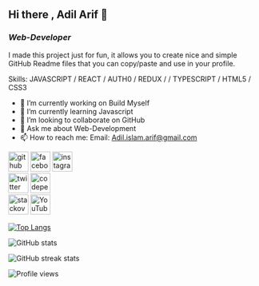 ## Hi there , **Adil Arif** 👋
### *Web-Developer*



I made this project just for fun, it allows you to create nice and simple GitHub Readme files that you can copy/paste and use in your profile.

Skills: JAVASCRIPT / REACT / AUTH0 / REDUX / / TYPESCRIPT / HTML5 / CSS3

- 🔭 I’m currently working on Build Myself 
- 🌱 I’m currently learning Javascript 
- 👯 I’m looking to collaborate on GitHub 
- 💬 Ask me about Web-Development 
- 📫 How to reach me: Email: Adil.islam.arif@gmail.com 


[<img src='https://cdn-icons-png.flaticon.com/512/179/179330.png' alt='github' height='40'>](https://www.linkedin.com/in/ariful-adil-45619210a/) [<img src='https://cdn.pixabay.com/photo/2015/07/13/07/41/icons-842893__340.png' alt='facebook' height='40'>](https://www.facebook.com/Ariful.islam.adil.bd) [<img src='https://upload.wikimedia.org/wikipedia/commons/thumb/9/95/Instagram_logo_2022.svg/1200px-Instagram_logo_2022.svg.png' alt='instagram' height='40'>](https://www.instagram.com/ariful_islam_adil/)  
[<img src='https://www.citypng.com/public/uploads/preview/-516141173073bkpm2xhm8.png' alt='twitter' height='40'>](https://twitter.com/arif_adil) [<img src='https://cdn.jsdelivr.net/npm/simple-icons@3.0.1/icons/codepen.svg' alt='codepen' height='40'>](https://codepen.io/https://codepen.io/arifulislamadil)  
[<img src='https://cdn.jsdelivr.net/npm/simple-icons@3.0.1/icons/stackoverflow.svg' alt='stackoverflow' height='40'>](https://stackoverflow.com/users/https://stackoverflow.com/users/11427728/ariful-islam-adil)  [<img src='https://cdn.jsdelivr.net/npm/simple-icons@3.0.1/icons/youtube.svg' alt='YouTube' height='40'>](https://www.youtube.com/channel/https://www.youtube.com/channel/UCLeeCGYFOV5SRlHxhL2ZmoQ)  

[![Top Langs](https://github-readme-stats.vercel.app/api/top-langs/?username=arifulislamadil)](https://github.com/anuraghazra/github-readme-stats)

![GitHub stats](https://github-readme-stats.vercel.app/api?username=arifulislamadil&show_icons=true)  

![GitHub streak stats](https://github-readme-streak-stats.herokuapp.com/?user=arifulislamadil)  

![Profile views](https://gpvc.arturio.dev/arifulislamadil)  
